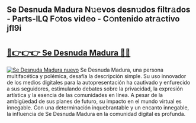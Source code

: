 ## Se Desnuda Madura N𝚞𝚎vos desn𝚞dos filtr𝚊dos - Parts-lLQ F𝚘tos vid𝚎o - C𝚘ntenido atr𝚊ctivo jfl9i

# <h2><a href="http://mb9i8kj.tromn.icu/?c=Se+Desnuda+Madura">🔗👉👉👉 Se Desnuda Madura 🔗🔗</a></h2>

[![Se Desnuda Madura nuevo](https://i.imgur.com/pEAQMta.gif)](http://mb9i8kj.tromn.icu/?c=Se+Desnuda+Madura)
Se Desnuda Madura, una persona multifacética y polémica, desafía la descripción simple. Su uso innovador de los medios digitales para la autopresentación ha cautivado y enfurecido a sus seguidores, estimulando debates sobre la privacidad, la expresión artística y la esencia de las comunidades en línea. A pesar de la ambigüedad de sus planes de futuro, su impacto en el mundo virtual es innegable. Con una determinación inquebrantable y un encanto innegable, la influencia de Se Desnuda Madura en la comunidad digital es profunda.
